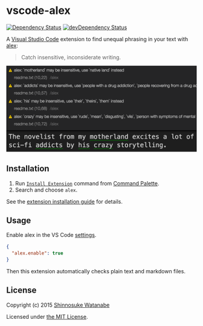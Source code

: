 # vscode-alex

[![Dependency Status](https://david-dm.org/shinnn/vscode-alex.svg)](https://david-dm.org/shinnn/vscode-alex)
[![devDependency Status](https://david-dm.org/shinnn/vscode-alex/dev-status.svg)](https://david-dm.org/shinnn/vscode-alex#info=devDependencies)

A [Visual Studio Code](https://code.visualstudio.com/) extension to find unequal phrasing in your text with [alex](http://alexjs.com/):

> Catch insensitive, inconsiderate writing.

![screenshot](screenshot.png)

## Installation

1. Run [`Install Extension`](https://code.visualstudio.com/docs/editor/extension-gallery#_install-an-extension) command from [Command Palette](https://code.visualstudio.com/Docs/editor/codebasics#_command-palette).
2. Search and choose `alex`.

See the [extension installation guide](https://code.visualstudio.com/docs/editor/extension-gallery) for details.

## Usage

Enable alex in the VS Code [settings](https://code.visualstudio.com/docs/customization/userandworkspace).

```json
{
  "alex.enable": true
}
```

Then this extension automatically checks plain text and markdown files.

## License

Copyright (c) 2015 [Shinnosuke Watanabe](https://github.com/shinnn)

Licensed under [the MIT License](./LICENSE).
